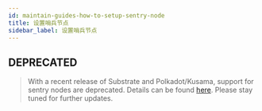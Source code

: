```yaml
---
id: maintain-guides-how-to-setup-sentry-node
title: 设置哨兵节点
sidebar_label: 设置哨兵节点
---
```


## DEPRECATED

> With a recent release of Substrate and Polkadot/Kusama, support for sentry nodes are deprecated. Details can be found [here](https://github.com/paritytech/substrate/issues/6845). Please stay tuned for further updates.
